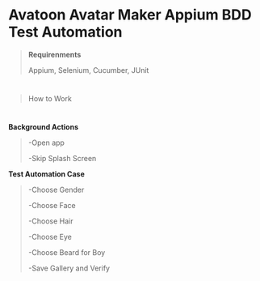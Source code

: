 # Avatoon Avatar Maker Appium BDD Test Automation

>**Requirenments**
>
>Appium, Selenium, Cucumber, JUnit
#
>How to Work
>
>
#


**Background Actions**
>-Open app
>
>-Skip Splash Screen

**Test Automation Case**
>-Choose Gender
>
>-Choose Face
>
>-Choose Hair
>
>-Choose Eye
>
>-Choose Beard for Boy
>
>-Save Gallery and Verify


